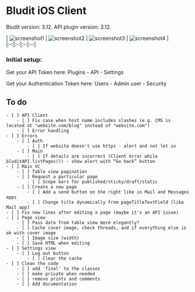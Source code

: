 #  Bludit iOS Client

Bludit version: 3.12. 
API plugin version: 3.12.


| ![screenshot1](https://github.com/vikgor/Bludit-iOS/blob/master/screenshots/screenshot1.png)  |  ![screenshot2](https://github.com/vikgor/Bludit-iOS/blob/master/screenshots/screenshot2.png)  |  ![screenshot3](https://github.com/vikgor/Bludit-iOS/blob/master/screenshots/screenshot3.png)  |
![screenshot4](https://github.com/vikgor/Bludit-iOS/blob/master/screenshots/screenshot4.png)  |
|:-:|:-:|:-:|:-:|

### Initial setup:
Get your API Token here:
Plugins - API - Settings

Get your Authentication Token here:
Users - Admin user - Security

## To do
    - [ ] API Client
        - [ ] Fix case when host name includes slashes (e.g. CMS is located at "website.com/blog" instead of "website.com")
        - [ ] Error handling
    - [ ] Errors
        - [ ] Auth
            - [ ] If website doesn't use https - alert and not let in
        - [ ] Main
            - [ ] If details are incorrect (Client error while bluditAPI.listPages()) - show alert with “Go back” button
    - [ ] Main VC
        - [ ] Table view pagination
        - [ ] Request a particular page  
            - [ ] Scope bars for published/sticky/draft/static
        - [ ] Create a new page
            - [ ] Add a send button on the right like in Mail and Messages apps
            - [ ] Change title dynamically from pageTitleTextField (like Mail app)
    - [ ] Fix new lines after editing a page (maybe it's an API issue)
    - [ ] Page view
        - [ ] Pass data from table view more elegantly?
        - [ ] Cache cover image, check threads, and if everything else is ok with cover image
        - [ ] Image size (width)
        - [ ] Save HTML when editing
    - [ ] Settings view
        - [ ] Log out button
            - [ ] Clear the cache
    - [ ] Clean the code
        - [ ] add 'final' to the classes
        - [ ] make private when needed
        - [ ] remove prints and comments
        - [ ] Add documentation
